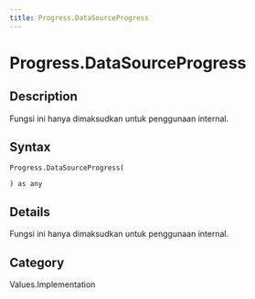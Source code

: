 ```yaml
---
title: Progress.DataSourceProgress
---
```


# Progress.DataSourceProgress


## Description

Fungsi ini hanya dimaksudkan untuk penggunaan internal.


## Syntax

```powerquery
Progress.DataSourceProgress(

) as any
```


## Details

Fungsi ini hanya dimaksudkan untuk penggunaan internal.



## Category
Values.Implementation
